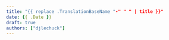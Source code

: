 ```yaml
---
title: "{{ replace .TranslationBaseName "-" " " | title }}"
date: {{ .Date }}
draft: true
authors: ["djlechuck"]
---
```

